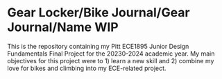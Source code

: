 # Gear Locker/Bike Journal/Gear Journal/Name WIP
This is the repository containing my Pitt ECE1895 Junior Design Fundamentals Final Project for the 20230-2024 academic year.
My main objectives for this project were to 1) learn a new skill and 2) combine my love for bikes and climbing into my ECE-related project.
